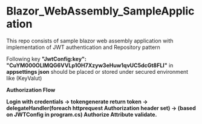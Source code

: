 # Blazor_WebAssembly_SampleApplication
This repo consists of sample blazor web assembly application with implementation of JWT authentication and Repository pattern

Following key **"JwtConfig:key": "CuYM000OLlMQG6VVLp1OH7Xzyw3eHuw1qvUC5dcGt8FLI"** in **appsettings json** should be placed or stored under secured environment like (KeyValut)

**Authorization Flow**

**Login with credentials 
      -> tokengenerate return token 
            -> delegateHandler(foreach httprequest Authorization header set) 
                  -> (based on JWTConfig in program.cs) Authorize Attribute validate.**


